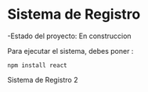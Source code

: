 <h1>Sistema de Registro</h1>

-Estado del proyecto: En construccion

Para ejecutar el sistema, debes poner :

```npm install react```

Sistema de Registro 2  

